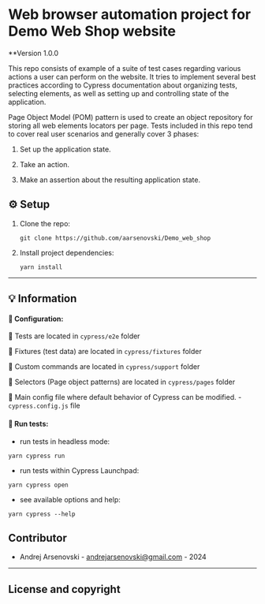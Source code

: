 # Web browser automation project for Demo Web Shop website

\*\*Version 1.0.0

This repo consists of example of a suite of test cases regarding various actions a user can perform on the website. It tries to implement several best practices according to Cypress documentation about organizing tests, selecting elements, as well as setting up and controlling state of the application.

Page Object Model (POM) pattern is used to create an object repository for storing all web elements locators per page. Tests included in this repo tend to cover real user scenarios and generally cover 3 phases:

1. Set up the application state.

2. Take an action.

3. Make an assertion about the resulting application state.

## :gear: Setup

1. Clone the repo:

   ```
   git clone https://github.com/aarsenovski/Demo_web_shop
   ```

2. Install project dependencies:
   ```
   yarn install
   ```

---

## :bulb: Information

#### :test_tube: Configuration:

:file_folder: Tests are located in `cypress/e2e` folder

:file_folder: Fixtures (test data) are located in `cypress/fixtures` folder

:file_folder: Custom commands are located in `cypress/support` folder

:file_folder: Selectors (Page object patterns) are located in `cypress/pages` folder

:page_facing_up: Main config file where default behavior of Cypress can be modified. -`cypress.config.js` file

#### :test_tube: Run tests:

- run tests in headless mode:

```
yarn cypress run
```

- run tests within Cypress Launchpad:

```
yarn cypress open
```

- see available options and help:

```
yarn cypress --help
```

## Contributor

- Andrej Arsenovski - <andrejarsenovski@gmail.com> - 2024

---

## License and copyright

```

```
